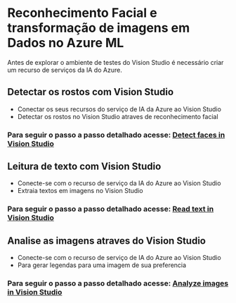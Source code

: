 # Reconhecimento Facial e transformação de imagens em Dados no Azure ML


Antes de explorar o ambiente de testes do Vision Studio é necessário criar um recurso de serviços da IA do Azure.


## Detectar os rostos com Vision Studio

- Conectar os seus recursos do serviço de IA da Azure ao Vision Studio
- Detectar os rostos no Vision Studio atraves de reconhecimento facial


### Para seguir o passo a passo detalhado acesse: [Detect faces in Vision Studio](https://microsoftlearning.github.io/mslearn-ai-fundamentals/Instructions/Labs/04-face.html)

## Leitura de texto com Vision Studio

- Conecte-se com o recurso de serviço da IA do Azure ao Vision Studio
- Extraia textos em imagens no Vision Studio


### Para seguir o passo a passo detalhado acesse: [Read text in Vision Studio](https://microsoftlearning.github.io/mslearn-ai-fundamentals/Instructions/Labs/05-ocr.html)


## Analise as imagens atraves do Vision Studio

- Conecte-se com o recurso de serviço de IA do Azure ao Vision Studio
- Para gerar legendas para uma imagem de sua preferencia



### Para seguir o passo a passo detalhado acesse: [Analyze images in Vision Studio](https://microsoftlearning.github.io/mslearn-ai-fundamentals/Instructions/Labs/03-image-analysis.html)

